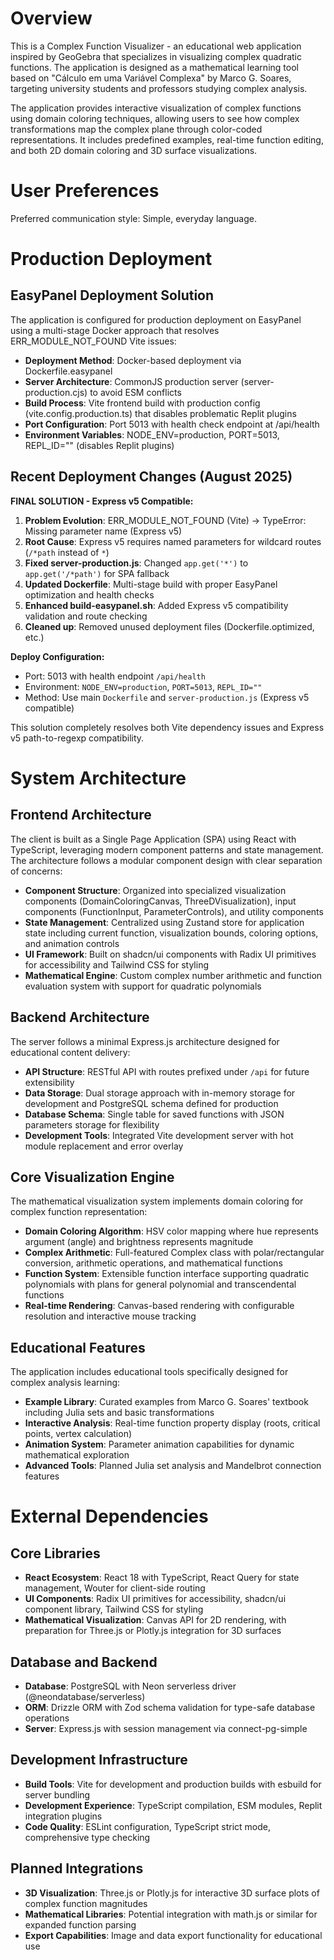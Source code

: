 # Overview

This is a Complex Function Visualizer - an educational web application inspired by GeoGebra that specializes in visualizing complex quadratic functions. The application is designed as a mathematical learning tool based on "Cálculo em uma Variável Complexa" by Marco G. Soares, targeting university students and professors studying complex analysis.

The application provides interactive visualization of complex functions using domain coloring techniques, allowing users to see how complex transformations map the complex plane through color-coded representations. It includes predefined examples, real-time function editing, and both 2D domain coloring and 3D surface visualizations.

# User Preferences

Preferred communication style: Simple, everyday language.

# Production Deployment

## EasyPanel Deployment Solution

The application is configured for production deployment on EasyPanel using a multi-stage Docker approach that resolves ERR_MODULE_NOT_FOUND Vite issues:

- **Deployment Method**: Docker-based deployment via Dockerfile.easypanel
- **Server Architecture**: CommonJS production server (server-production.cjs) to avoid ESM conflicts
- **Build Process**: Vite frontend build with production config (vite.config.production.ts) that disables problematic Replit plugins
- **Port Configuration**: Port 5013 with health check endpoint at /api/health
- **Environment Variables**: NODE_ENV=production, PORT=5013, REPL_ID="" (disables Replit plugins)

## Recent Deployment Changes (August 2025)

**FINAL SOLUTION - Express v5 Compatible:**

1. **Problem Evolution**: ERR_MODULE_NOT_FOUND (Vite) → TypeError: Missing parameter name (Express v5)
2. **Root Cause**: Express v5 requires named parameters for wildcard routes (`/*path` instead of `*`)
3. **Fixed server-production.js**: Changed `app.get('*')` to `app.get('/*path')` for SPA fallback
4. **Updated Dockerfile**: Multi-stage build with proper EasyPanel optimization and health checks
5. **Enhanced build-easypanel.sh**: Added Express v5 compatibility validation and route checking
6. **Cleaned up**: Removed unused deployment files (Dockerfile.optimized, etc.)

**Deploy Configuration:**
- Port: 5013 with health endpoint `/api/health`
- Environment: `NODE_ENV=production`, `PORT=5013`, `REPL_ID=""`
- Method: Use main `Dockerfile` and `server-production.js` (Express v5 compatible)

This solution completely resolves both Vite dependency issues and Express v5 path-to-regexp compatibility.

# System Architecture

## Frontend Architecture

The client is built as a Single Page Application (SPA) using React with TypeScript, leveraging modern component patterns and state management. The architecture follows a modular component design with clear separation of concerns:

- **Component Structure**: Organized into specialized visualization components (DomainColoringCanvas, ThreeDVisualization), input components (FunctionInput, ParameterControls), and utility components
- **State Management**: Centralized using Zustand store for application state including current function, visualization bounds, coloring options, and animation controls
- **UI Framework**: Built on shadcn/ui components with Radix UI primitives for accessibility and Tailwind CSS for styling
- **Mathematical Engine**: Custom complex number arithmetic and function evaluation system with support for quadratic polynomials

## Backend Architecture

The server follows a minimal Express.js architecture designed for educational content delivery:

- **API Structure**: RESTful API with routes prefixed under `/api` for future extensibility
- **Data Storage**: Dual storage approach with in-memory storage for development and PostgreSQL schema defined for production
- **Database Schema**: Single table for saved functions with JSON parameters storage for flexibility
- **Development Tools**: Integrated Vite development server with hot module replacement and error overlay

## Core Visualization Engine

The mathematical visualization system implements domain coloring for complex function representation:

- **Domain Coloring Algorithm**: HSV color mapping where hue represents argument (angle) and brightness represents magnitude
- **Complex Arithmetic**: Full-featured Complex class with polar/rectangular conversion, arithmetic operations, and mathematical functions
- **Function System**: Extensible function interface supporting quadratic polynomials with plans for general polynomial and transcendental functions
- **Real-time Rendering**: Canvas-based rendering with configurable resolution and interactive mouse tracking

## Educational Features

The application includes educational tools specifically designed for complex analysis learning:

- **Example Library**: Curated examples from Marco G. Soares' textbook including Julia sets and basic transformations
- **Interactive Analysis**: Real-time function property display (roots, critical points, vertex calculation)
- **Animation System**: Parameter animation capabilities for dynamic mathematical exploration
- **Advanced Tools**: Planned Julia set analysis and Mandelbrot connection features

# External Dependencies

## Core Libraries
- **React Ecosystem**: React 18 with TypeScript, React Query for state management, Wouter for client-side routing
- **UI Components**: Radix UI primitives for accessibility, shadcn/ui component library, Tailwind CSS for styling
- **Mathematical Visualization**: Canvas API for 2D rendering, with preparation for Three.js or Plotly.js integration for 3D surfaces

## Database and Backend
- **Database**: PostgreSQL with Neon serverless driver (@neondatabase/serverless)
- **ORM**: Drizzle ORM with Zod schema validation for type-safe database operations
- **Server**: Express.js with session management via connect-pg-simple

## Development Infrastructure
- **Build Tools**: Vite for development and production builds with esbuild for server bundling
- **Development Experience**: TypeScript compilation, ESM modules, Replit integration plugins
- **Code Quality**: ESLint configuration, TypeScript strict mode, comprehensive type checking

## Planned Integrations
- **3D Visualization**: Three.js or Plotly.js for interactive 3D surface plots of complex function magnitudes
- **Mathematical Libraries**: Potential integration with math.js or similar for expanded function parsing
- **Export Capabilities**: Image and data export functionality for educational use